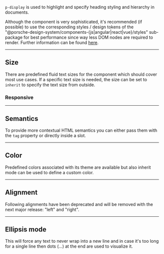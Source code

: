 <ComponentHeading name="Display"></ComponentHeading>

`p-display` is used to highlight and specify heading styling and hierarchy in documents.

<Notification heading="Recommendation" state="success">
  Although the component is very sophisticated, it's recommended (if possible) to use the corresponding styles / design tokens of
the "@porsche-design-system/components-{js|angular|react|vue}/styles" sub-package for best performance since way 
less DOM nodes are required to render. Further information can be found <a href="styles/typography">here</a>.
</Notification>

<TableOfContents></TableOfContents>

---

## Size

There are predefined fluid text sizes for the component which should cover most use cases. If a specific text size is
needed, the size can be set to `inherit` to specify the text size from outside.

<Playground :markup="sizeMarkup" :config="config">
  <SelectOptions v-model="size" :values="sizes" name="size"></SelectOptions>
</Playground>

### Responsive

<Playground :markup="sizeResponsiveMarkup" :config="config"></Playground>

---

## Semantics

To provide more contextual HTML semantics you can either pass them with the `tag` property or directly inside a slot.

<Playground :markup="semanticsMarkup" :config="config"></Playground>

---

## Color

Predefined colors associated with its theme are available but also inherit mode can be used to define a custom color.

<Playground :markup="colorMarkup" :config="config">
  <SelectOptions v-model="color" :values="colors" name="color"></SelectOptions>
</Playground>

---

## Alignment

<Notification heading="Deprecation hint" state="warning">
  Following alignments have been deprecated and will be removed with the next major release: "left" and "right".
</Notification>

<Playground :markup="alignMarkup" :config="config">
  <SelectOptions v-model="align" :values="aligns" name="align"></SelectOptions>
</Playground>

---

## Ellipsis mode

This will force any text to never wrap into a new line and in case it's too long for a single line then dots (…) at the
end are used to visualize it.

<Playground :markup="ellipsisMarkup" :config="config"></Playground>

<script lang="ts">
import Vue from 'vue';
import Component from 'vue-class-component';
import { DISPLAY_COLORS, DISPLAY_SIZES } from './display-utils';
import { TYPOGRAPHY_ALIGNS, TYPOGRAPHY_ALIGNS_DEPRECATED } from '../../utils';

const sentence = 'The quick brown fox jumps over the lazy dog';

@Component
export default class Code extends Vue {
  config = { themeable: true };

  size = 'large';
  sizes = DISPLAY_SIZES;
  get sizeMarkup() {
    const style = this.size === 'inherit' ? ' style="font-size: 5rem;"' : '';
    return `<p-display tag="h3" size="${this.size}"${style}>${sentence}</p-display>`;
  }
  
  get sizeResponsiveMarkup() {
    return `<p-display tag="h3" size="{ base: 'medium', l: 'large' }">${sentence}</p-display>`;
  }

  get semanticsMarkup() {
    return `<p-display tag="h3">${sentence}</p-display>
<p-display><h3>${sentence}</h3></p-display>`;
  }

  color = 'primary';
  colors = DISPLAY_COLORS;
  get colorMarkup() {
    const style = this.color === 'inherit' ? ' style="color: deeppink;"' : '';
    return `<p-display tag="h3" color="${this.color}"${style}>${sentence}</p-display>`;
  }
  
  align = 'center';
  aligns = TYPOGRAPHY_ALIGNS.map(item => TYPOGRAPHY_ALIGNS_DEPRECATED.includes(item) ? item + ' (deprecated)' : item);
  get alignMarkup() {
    return `<p-display tag="h3" align="${this.align}">${sentence}</p-display>`;
  }

  get ellipsisMarkup() {
    return `<p-display tag="h3" ellipsis="true">Lorem ipsum dolor sit amet, consetetur sadipscing elitr, sed diam nonumy eirmod tempor invidunt ut labore et dolore magna aliquyam erat, sed diam voluptua. At vero eos et accusam et justo duo dolores et ea rebum.</p-display>`;
  }
}
</script>
